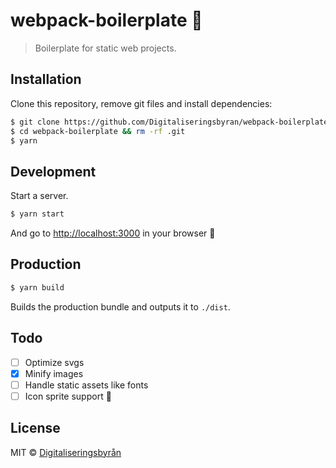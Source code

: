 # webpack-boilerplate 🎁
> Boilerplate for static web projects.

## Installation

Clone this repository, remove git files and install dependencies:

```sh
$ git clone https://github.com/Digitaliseringsbyran/webpack-boilerplate.git
$ cd webpack-boilerplate && rm -rf .git
$ yarn
```

## Development

Start a server. 

```sh
$ yarn start
```

And go to [http://localhost:3000](http://localhost:3000) in your browser :tada:

## Production

```sh
$ yarn build
```

Builds the production bundle and outputs it to `./dist`.

## Todo

- [ ] Optimize svgs
- [x] Minify images
- [ ] Handle static assets like fonts
- [ ] Icon sprite support 🎈

## License

MIT © [Digitaliseringsbyrån](http://github.com/Digitaliseringsbyran)